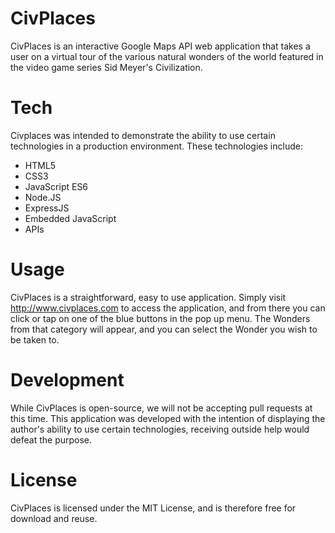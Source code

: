 # CivPlaces

CivPlaces is an interactive Google Maps API web application that takes a user on a virtual tour of the various natural wonders of the world featured in the video game series Sid Meyer's Civilization.

# Tech

Civplaces was intended to demonstrate the ability to use certain technologies in a production environment. These technologies include:

  - HTML5
  - CSS3 
  - JavaScript ES6 
  - Node.JS 
  - ExpressJS 
  - Embedded JavaScript 
  - APIs

# Usage

CivPlaces is a straightforward, easy to use application. Simply visit http://www.civplaces.com to access the application, and from there you can click or tap on one of the blue buttons in the pop up menu. The Wonders from that category will appear, and you can select the Wonder you wish to be taken to.

# Development

While CivPlaces is open-source, we will not be accepting pull requests at this time. This application was developed with the intention of displaying the author's ability to use certain technologies, receiving outside help would defeat the purpose.



# License

CivPlaces is licensed under the MIT License, and is therefore free for download and reuse.


